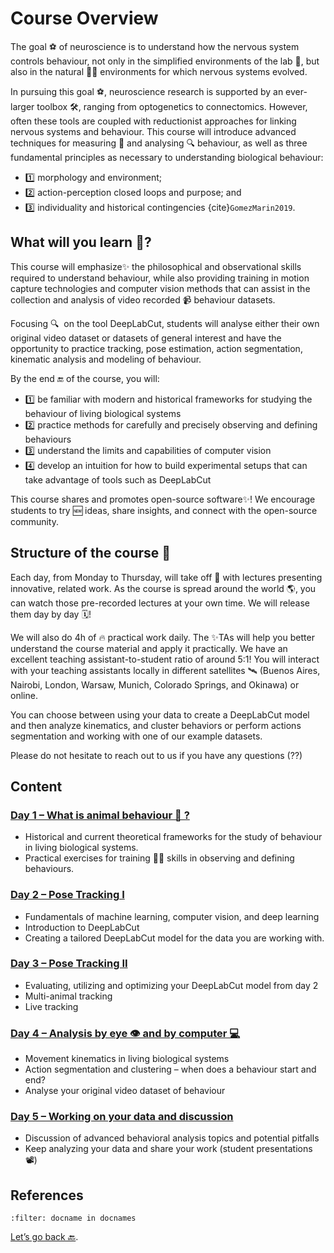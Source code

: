 # Course Overview

The goal ⚽️ of neuroscience is to understand how the nervous system controls behaviour, not only in the simplified environments of the lab 🔬, but also in the natural 🌳🌷 environments for which nervous systems evolved.

In pursuing this goal ⚽️, neuroscience research is supported by an ever-larger toolbox 🛠, ranging from optogenetics to connectomics. However, often these tools are coupled with reductionist approaches for linking nervous systems and behaviour. This course will introduce advanced techniques for measuring 📐 and analysing 🔍 behaviour, as well as three fundamental principles as necessary to understanding biological behaviour: 

- 1️⃣ morphology and environment; 
- 2️⃣ action-perception closed loops and purpose; and 
- 3️⃣ individuality and historical contingencies {cite}`GomezMarin2019`.

## What will you learn 👀?

This course will emphasize✨ the philosophical and observational skills required to understand behaviour, while also providing training in motion capture technologies and computer vision methods that can assist in the collection and analysis of video recorded 📹 behaviour datasets.

Focusing 🔍  on the tool DeepLabCut, students will analyse either their own original video dataset or datasets of general interest and have the opportunity to practice tracking, pose estimation, action segmentation, kinematic analysis and modeling of behaviour.

By the end 🔚 of the course, you will:

- 1️⃣ be familiar with modern and historical frameworks for studying the behaviour of living biological systems
- 2️⃣ practice methods for carefully and precisely observing and defining behaviours
- 3️⃣ understand the limits and capabilities of computer vision
- 4️⃣ develop an intuition for how to build experimental setups that can take advantage of tools such as DeepLabCut

This course shares and promotes open-source software✨! 
We encourage students to try 🆕 ideas, share insights, and connect with the open-source community.

## Structure of the course 🚧

Each day, from Monday to Thursday, will take off 🚀 with lectures presenting innovative, related work. As the course is spread around the world 🌎, you can watch those pre-recorded lectures at your own time. We will release them day by day 🗓!

We will also do 4h of 🔥 practical work daily. The ✨TAs will help you better understand the course material and apply it practically. We have an excellent teaching assistant-to-student ratio of around 5:1! You will interact with your teaching assistants locally in different satellites 🛰 (Buenos Aires, Nairobi, London, Warsaw, Munich, Colorado Springs, and Okinawa) or online.

You can choose between using your data to create a DeepLabCut model and then analyze kinematics, and cluster behaviors or perform actions segmentation and working with one of our example datasets.

Please do not hesitate to reach out to us if you have any questions (⁇)

## Content

### [Day 1 – What is animal behaviour 🤔 ?](Day1_Overview.md)

- Historical and current theoretical frameworks for the study of behaviour in living biological systems.
- Practical exercises for training 🏋️‍♀️ skills in observing and defining behaviours.

### [Day 2 – Pose Tracking I](Day2_Overview.md)

- Fundamentals of machine learning, computer vision, and deep learning
- Introduction to DeepLabCut
- Creating a tailored DeepLabCut model for the data you are working with.

### [Day 3 – Pose Tracking II](Day3_Overview.md)

- Evaluating, utilizing and optimizing your DeepLabCut model from day 2
- Multi-animal tracking
- Live tracking

### [Day 4 – Analysis by eye 👁 and by computer 💻](Day3_Overview.md)

- Movement kinematics in living biological systems
- Action segmentation and clustering – when does a behaviour start and end?
- Analyse your original video dataset of behaviour

### [Day 5 – Working on your data and discussion](Day5_Overview.md)

- Discussion of advanced behavioral analysis topics and potential pitfalls
- Keep analyzing your data and share your work (student presentations 📽)


## References

```{bibliography}
:filter: docname in docnames
```


[Let’s go back 🔙](../README.md).
